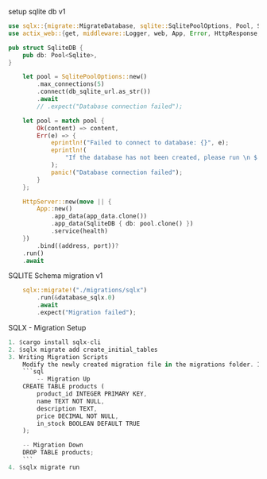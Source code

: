 setup sqlite db v1

```rust
use sqlx::{migrate::MigrateDatabase, sqlite::SqlitePoolOptions, Pool, Sqlite};
use actix_web::{get, middleware::Logger, web, App, Error, HttpResponse, HttpServer, Responder};

pub struct SqliteDB {
    pub db: Pool<Sqlite>,
}

    let pool = SqlitePoolOptions::new()
        .max_connections(5)
        .connect(db_sqlite_url.as_str())
        .await
        // .expect("Database connection failed");

    let pool = match pool {
        Ok(content) => content,
        Err(e) => {
            eprintln!("Failed to connect to database: {}", e);
            eprintln!(
                "If the database has not been created, please run \n $ sqlx database setup \n"
            );
            panic!("Database connection failed");
        }
    };

    HttpServer::new(move || {
        App::new()
            .app_data(app_data.clone())
            .app_data(SqliteDB { db: pool.clone() })
            .service(health)
    })
        .bind((address, port))?
    .run()
    .await
```

SQLITE Schema migration v1

```rust
    sqlx::migrate!("./migrations/sqlx")
        .run(&database_sqlx.0)
        .await
        .expect("Migration failed");
```

SQLX - Migration Setup

````rust
1. $cargo install sqlx-cli
2. $sqlx migrate add create_initial_tables
3. Writing Migration Scripts
    Modify the newly created migration file in the migrations folder. If you are adding a products table, you might include SQL like this:
    ```sql
        -- Migration Up
    CREATE TABLE products (
        product_id INTEGER PRIMARY KEY,
        name TEXT NOT NULL,
        description TEXT,
        price DECIMAL NOT NULL,
        in_stock BOOLEAN DEFAULT TRUE
    );

    -- Migration Down
    DROP TABLE products;
    ```
4. $sqlx migrate run

````
